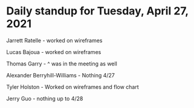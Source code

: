 # Daily standup for Tuesday, April 27, 2021

Jarrett Ratelle - worked on wireframes

Lucas Bajoua - worked on wireframes

Thomas Garry - ^ was in the meeting as well

Alexander Berryhill-Williams - Nothing 4/27

Tyler Holston - Worked on wireframes and flow chart

Jerry Guo - nothing up to 4/28